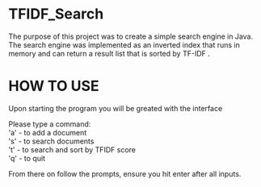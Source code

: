# TFIDF_Search
The purpose of this project was to create a simple search engine in Java. 
The search engine was implemented as an inverted index that runs in memory and can return a result list that is sorted by TF-IDF .

# HOW TO USE

Upon starting the program you will be greated with the interface

Please type a command:<br />
'a' - to add a document<br />
's' - to search documents<br />
't' - to search and sort by TFIDF score<br />
'q' - to quit<br />

From there on follow the prompts, ensure you hit enter after all inputs.